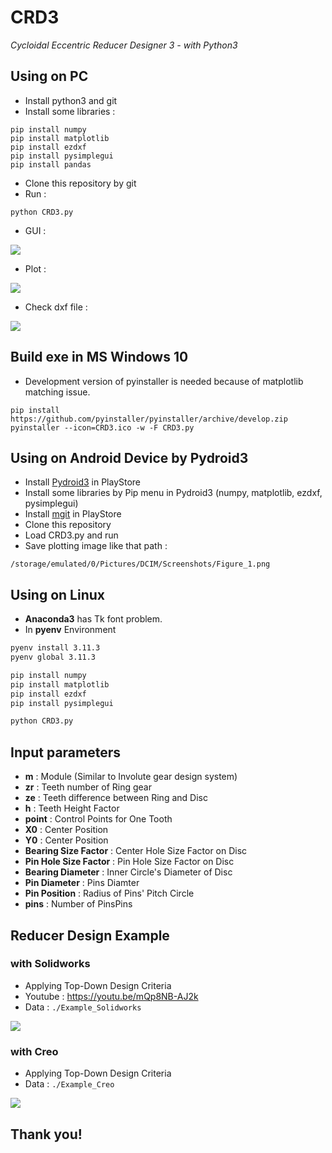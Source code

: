 # CRD3
_Cycloidal Eccentric Reducer Designer 3 - with Python3_



## Using on PC

* Install python3 and git
* Install some libraries :

```
pip install numpy
pip install matplotlib
pip install ezdxf
pip install pysimplegui
pip install pandas
```
* Clone this repository by git
* Run :

```
python CRD3.py
```

* GUI :

![](./img/CRD3.png)

* Plot :

![](./img/Result.png)

* Check dxf file :

![](./img/dxf.png)



## Build exe in MS Windows 10

* Development version of pyinstaller is needed because of matplotlib matching issue.

```
pip install https://github.com/pyinstaller/pyinstaller/archive/develop.zip
pyinstaller --icon=CRD3.ico -w -F CRD3.py
```

## Using on Android Device by Pydroid3

* Install [Pydroid3](https://play.google.com/store/apps/details?id=ru.iiec.pydroid3&hl=ko&gl=US) in PlayStore
* Install some libraries by Pip menu in Pydroid3 (numpy, matplotlib, ezdxf, pysimplegui)
* Install [mgit](https://play.google.com/store/apps/details?id=com.manichord.mgit&hl=ko&gl=US) in PlayStore
* Clone this repository
* Load CRD3.py and run
* Save plotting image like that path :

```
/storage/emulated/0/Pictures/DCIM/Screenshots/Figure_1.png
```

## Using on Linux

* **Anaconda3** has Tk font problem.
* In **pyenv** Environment

```bash
pyenv install 3.11.3
pyenv global 3.11.3

pip install numpy
pip install matplotlib
pip install ezdxf
pip install pysimplegui

python CRD3.py
```


## Input parameters

* __m__ : Module (Similar to Involute gear design system)
* __zr__ : Teeth number of Ring gear
* __ze__ : Teeth difference between Ring and Disc
* __h__ : Teeth Height Factor
* __point__ : Control Points for One Tooth
* __X0__ : Center Position
* __Y0__ : Center Position
* __Bearing Size Factor__ : Center Hole Size Factor on Disc
* __Pin Hole Size Factor__ : Pin Hole Size Factor on Disc
* __Bearing Diameter__ : Inner Circle's Diameter of Disc
* __Pin Diameter__ : Pins Diamter
* __Pin Position__ : Radius of Pins' Pitch Circle
* __pins__ : Number of PinsPins


## Reducer Design Example

### with Solidworks

* Applying Top-Down Design Criteria
* Youtube : https://youtu.be/mQp8NB-AJ2k
* Data : `./Example_Solidworks`

![](./img/Solidworks.png)

### with Creo

* Applying Top-Down Design Criteria
* Data : `./Example_Creo`

![](./img/Creo.png)

## Thank you!